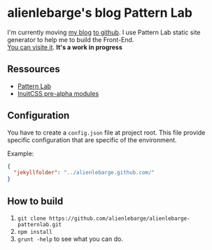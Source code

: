 # alienlebarge's blog Pattern Lab

I'm currently moving [my blog](http://www.alienlebarge.ch) [to github](https://github.com/alienlebarge/alienlebarge.github.com). I use Pattern Lab static site generator to help me to build the Front-End.  
[You can visite it](http://alienlebarge.github.io/alienlebarge-patternlab/). **It's a work in progress**

## Ressources

- [Pattern Lab](https://github.com/pattern-lab/patternlab-php)
- [InuitCSS pre-alpha modules](https://github.com/inuitcss)


## Configuration

You have to create a `config.json` file at project root. This file provide specific configuration that are specific of the environment.

Example:

```json
{
  "jekyllfolder": "../alienlebarge.github.com/"
}
```

## How to build

1. `git clone https://github.com/alienlebarge/alienlebarge-patternlab.git`
2. `npm install`
3. `grunt -help` to see what you can do.
